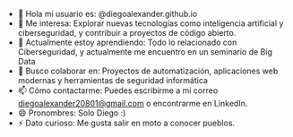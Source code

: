 - 👋 Hola mi usuario es: @diegoalexander.github.io
- 👀 Me interesa: Explorar nuevas tecnologías como inteligencia artificial y ciberseguridad, y contribuir a proyectos de código abierto.
- 🌱 Actualmente estoy aprendiendo: Todo lo relacionado con Ciberseguridad, y actualmente me encuentro en un seminario de Big Data
- 💞️ Busco colaborar en: Proyectos de automatización, aplicaciones web modernas y herramientas de seguridad informática
- 📫 Cómo contactarme: Puedes escribirme a mi correo diegoalexander20801@gmail.com o encontrarme en LinkedIn.
- 😄 Pronombres: Solo Diego :)
- ⚡ Dato curioso: Me gusta salir en moto a conocer pueblos.

<!---
diegoalexander20801/diegoalexander20801 is a ✨ special ✨ repository because its `README.md` (this file) appears on your GitHub profile.
You can click the Preview link to take a look at your changes.
--->
